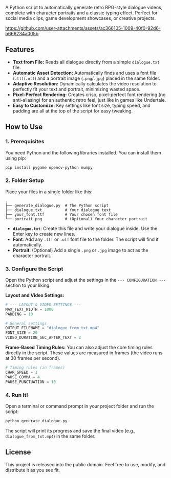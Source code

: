 A Python script to automatically generate retro RPG-style dialogue videos, complete with character portraits and a classic typing effect. Perfect for social media clips, game development showcases, or creative projects.

https://github.com/user-attachments/assets/ac366105-1009-40f0-92d6-b666234a005b


## Features

*   **Text from File:** Reads all dialogue directly from a simple `dialogue.txt` file.
*   **Automatic Asset Detection:** Automatically finds and uses a font file (`.ttf`/`.otf`) and a portrait image (`.png`/`.jpg`) placed in the same folder.
*   **Adaptive Resolution:** Dynamically calculates the video resolution to perfectly fit your text and portrait, minimizing wasted space.
*   **Pixel-Perfect Rendering:** Creates crisp, pixel-perfect font rendering (no anti-aliasing) for an authentic retro feel, just like in games like Undertale.
*   **Easy to Customize:** Key settings like font size, typing speed, and padding are all at the top of the script for easy tweaking.

## How to Use

### 1. Prerequisites

You need Python and the following libraries installed. You can install them using pip:

```bash
pip install pygame opencv-python numpy
```

### 2. Folder Setup

Place your files in a single folder like this:

```
.
├── generate_dialogue.py  # The Python script
├── dialogue.txt          # Your dialogue text
├── your_font.ttf         # Your chosen font file
└── portrait.png          # (Optional) Your character portrait
```

*   **`dialogue.txt`**: Create this file and write your dialogue inside. Use the Enter key to create new lines.
*   **Font**: Add any `.ttf` or `.otf` font file to the folder. The script will find it automatically.
*   **Portrait**: (Optional) Add a single `.png` or `.jpg` image to act as the character portrait.

### 3. Configure the Script

Open the Python script and adjust the settings in the `--- CONFIGURATION ---` section to your liking.

**Layout and Video Settings:**
```python
# --- LAYOUT & VIDEO SETTINGS ---
MAX_TEXT_WIDTH = 1000
PADDING = 10

# General settings
OUTPUT_FILENAME = "dialogue_from_txt.mp4"
FONT_SIZE = 20
VIDEO_DURATION_SEC_AFTER_TEXT = 2
```

**Frame-Based Timing Rules:**
You can also adjust the core timing rules directly in the script. These values are measured in frames (the video runs at 30 frames per second).

```python
# Timing rules (in frames)
CHAR_SPEED = 1
PAUSE_COMMA = 4
PAUSE_PUNCTUATION = 10
```

### 4. Run It!

Open a terminal or command prompt in your project folder and run the script:

```bash
python generate_dialogue.py
```

The script will print its progress and save the final video (e.g., `dialogue_from_txt.mp4`) in the same folder.

## License

This project is released into the public domain. Feel free to use, modify, and distribute it as you see fit.
